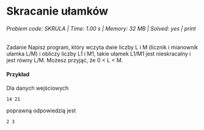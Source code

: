 # Skracanie ułamków
###### Problem code: SKRULA \| Time: 1.00 s \| Memory: 32 MB \| Solved: yes \| print

Zadanie
Napisz program, który wczyta dwie liczby L i M (licznik i mianownik ułamka L/M) i obliczy liczby L1 i M1, takie ułamek L1/M1 jest nieskracalny i jest równy L/M. Możesz przyjąć, że 0 < L < M.

#### Przykład
Dla danych wejściowych

```
14 21
```
poprawną odpowiedzią jest
```
2 3
```
